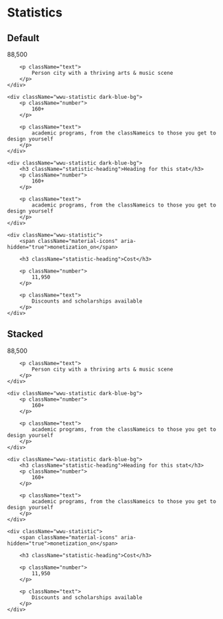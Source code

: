 # Statistics

## Default

<div className="wwu-statistic-collection">
    <div className="wwu-statistic blue-bg">               
        <p className="number">
            88,500
        </p>
        
        <p className="text">
            Person city with a thriving arts & music scene
        </p>
    </div>
    
    <div className="wwu-statistic dark-blue-bg">            
        <p className="number">
            160+
        </p>
        
        <p className="text">
            academic programs, from the classNameics to those you get to design yourself
        </p>
    </div>
    
    <div className="wwu-statistic dark-blue-bg">        
        <h3 className="statistic-heading">Heading for this stat</h3>    
        <p className="number">
            160+
        </p>
        
        <p className="text">
            academic programs, from the classNameics to those you get to design yourself
        </p>
    </div>
    
    <div className="wwu-statistic">
        <span className="material-icons" aria-hidden="true">monetization_on</span>
        
        <h3 className="statistic-heading">Cost</h3>
        
        <p className="number">
            11,950
        </p>
        
        <p className="text">
            Discounts and scholarships available
        </p>
    </div>
</div>

## Stacked

<div className="wwu-statistic-collection stacked">
    <div className="wwu-statistic blue-bg">               
        <p className="number">
            88,500
        </p>
        
        <p className="text">
            Person city with a thriving arts & music scene
        </p>
    </div>
    
    <div className="wwu-statistic dark-blue-bg">            
        <p className="number">
            160+
        </p>
        
        <p className="text">
            academic programs, from the classNameics to those you get to design yourself
        </p>
    </div>
    
    <div className="wwu-statistic dark-blue-bg">        
        <h3 className="statistic-heading">Heading for this stat</h3>    
        <p className="number">
            160+
        </p>
        
        <p className="text">
            academic programs, from the classNameics to those you get to design yourself
        </p>
    </div>
    
    <div className="wwu-statistic">
        <span className="material-icons" aria-hidden="true">monetization_on</span>
        
        <h3 className="statistic-heading">Cost</h3>
        
        <p className="number">
            11,950
        </p>
        
        <p className="text">
            Discounts and scholarships available
        </p>
    </div>
</div>